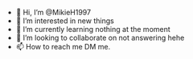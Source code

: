 - 👋 Hi, I’m @MikieH1997
- 👀 I’m interested in new things
- 🌱 I’m currently learning nothing at the moment
- 💞️ I’m looking to collaborate on not answering hehe
- 📫 How to reach me DM me.

<!---
MikieH1997/MikieH1997 is a ✨ special ✨ repository because its `README.md` (this file) appears on your GitHub profile.
You can click the Preview link to take a look at your changes.
--->
